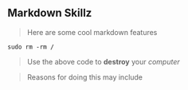 ## Markdown Skillz

>Here are some cool markdown features

    sudo rm -rm /

>Use the above code to **destroy** your *computer*

>Reasons for doing this may include 
